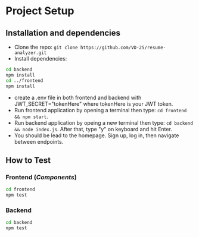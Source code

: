 # Project Setup

## Installation and dependencies

- Clone the repo: `git clone https://github.com/VD-25/resume-analyzer.git`
- Install dependencies:
```bash
cd backend
npm install
cd ../frontend
npm install
```
- create a .env file in both frontend and backend with JWT_SECRET="tokenHere" where tokenHere is your JWT token.
- Run frontend application by opening a terminal then type: `cd frontend && npm start`.
- Run backend application by opeing a new terminal then type: `cd backend && node index.js`. After that, type "y" on keyboard and hit Enter.
- You should be lead to the homepage. Sign up, log in, then navigate between endpoints.


## How to Test

### Frontend (*Components*)
```bash
cd frontend
npm test
```

### Backend
```bash
cd backend
npm test
```
